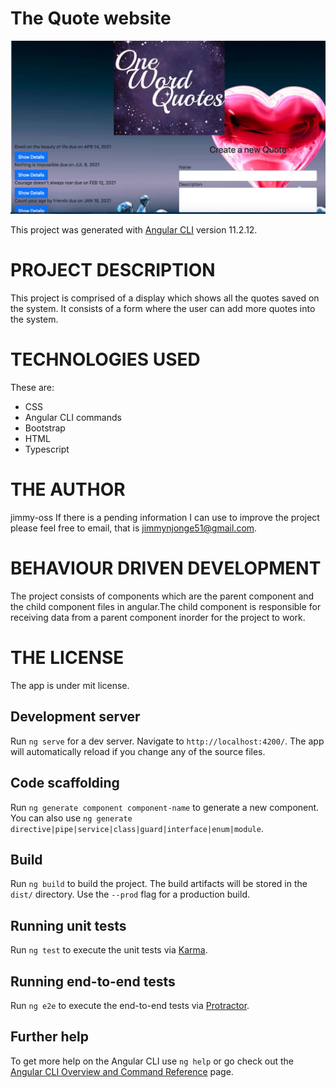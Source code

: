  # The Quote website
![my screenshot](./Screenshot/Screenshot.jpg)

This project was generated with [Angular CLI](https://github.com/angular/angular-cli) version 11.2.12.
# PROJECT DESCRIPTION
This project is comprised of a display which shows all the quotes saved on the system.
It consists of a form where the user can add more quotes into the system.

# TECHNOLOGIES USED
 These are:<ul>
        <li>CSS</li>
        <li>Angular CLI commands</li>
        <li>Bootstrap</li>
        <li>HTML</li>
        <li>Typescript</li>
             </ul>
# THE AUTHOR
jimmy-oss
If there is a pending information I can use to improve the project please feel free to email,
that is jimmynjonge51@gmail.com.
# BEHAVIOUR DRIVEN DEVELOPMENT
The project consists of components which are the parent component and the child component files in angular.The child component is responsible for receiving data from a parent component inorder for the project to 
work.
# THE LICENSE
The app is under mit license.

## Development server

Run `ng serve` for a dev server. Navigate to `http://localhost:4200/`. The app will automatically reload if you change any of the source files.

## Code scaffolding

Run `ng generate component component-name` to generate a new component. You can also use `ng generate directive|pipe|service|class|guard|interface|enum|module`.

## Build

Run `ng build` to build the project. The build artifacts will be stored in the `dist/` directory. Use the `--prod` flag for a production build.

## Running unit tests

Run `ng test` to execute the unit tests via [Karma](https://karma-runner.github.io).

## Running end-to-end tests

Run `ng e2e` to execute the end-to-end tests via [Protractor](http://www.protractortest.org/).

## Further help

To get more help on the Angular CLI use `ng help` or go check out the [Angular CLI Overview and Command Reference](https://angular.io/cli) page.
